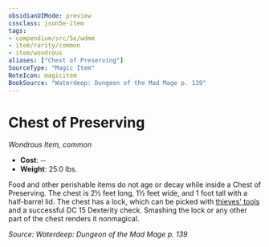 ```yaml
---
obsidianUIMode: preview
cssclass: json5e-item
tags:
- compendium/src/5e/wdmm
- item/rarity/common
- item/wondrous
aliases: ["Chest of Preserving"]
SourceType: "Magic Item"
NoteIcon: magicitem
BookSource: "Waterdeep: Dungeon of the Mad Mage p. 139"
---
```

# Chest of Preserving
*Wondrous Item, common*  

- **Cost**: ⏤
- **Weight**: 25.0 lbs.

Food and other perishable items do not age or decay while inside a Chest of Preserving. The chest is 2½ feet long, 1½ feet wide, and 1 foot tall with a half-barrel lid. The chest has a lock, which can be picked with [thieves' tools](/2-Mechanics/CLI/items/thieves-tools.md) and a successful DC 15 Dexterity check. Smashing the lock or any other part of the chest renders it nonmagical.

*Source: Waterdeep: Dungeon of the Mad Mage p. 139*